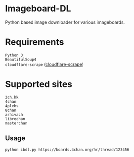 # Imageboard-DL
Python based image downloader for various imageboards.

# Requirements
`Python 3`  
`BeautifulSoup4`  
`cloudflare-scrape` ([cloudflare-scrape](https://github.com/Anorov/cloudflare-scrape "cloudflare-scrape"))

# Supported sites
`2ch.hk`  
`4chan`  
`4plebs`  
`8chan`  
`arhivach`  
`librechan`  
`masterchan`

## Usage
```
python ibdl.py https://boards.4chan.org/hr/thread/123456
```
